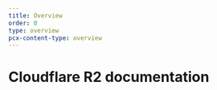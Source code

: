 ```yaml
---
title: Overview
order: 0
type: overview
pcx-content-type: overview
---
```


# Cloudflare R2 documentation
